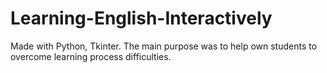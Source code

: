 # Learning-English-Interactively
Made with Python, Tkinter. The main purpose was to help own students to overcome learning process difficulties.
